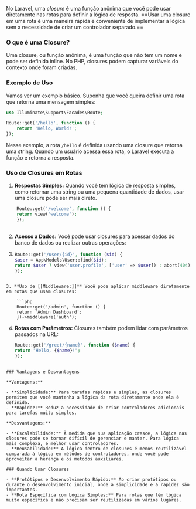 No Laravel, uma _closure_ é uma função anônima que você pode usar diretamente nas rotas para definir a lógica de resposta. ==Usar uma closure em uma rota é uma maneira rápida e conveniente de implementar a lógica sem a necessidade de criar um controlador separado.==

### O que é uma Closure?

Uma closure, ou função anônima, é uma função que não tem um nome e pode ser definida inline. No PHP, closures podem capturar variáveis do contexto onde foram criadas.

### Exemplo de Uso

Vamos ver um exemplo básico. Suponha que você queira definir uma rota que retorna uma mensagem simples:

```php
use Illuminate\Support\Facades\Route;

Route::get('/hello', function () {
    return 'Hello, World!';
});
```

Nesse exemplo, a rota `/hello` é definida usando uma closure que retorna uma string. Quando um usuário acessa essa rota, o Laravel executa a função e retorna a resposta.

### Uso de Closures em Rotas

1. **Respostas Simples:** Quando você tem lógica de resposta simples, como retornar uma string ou uma pequena quantidade de dados, usar uma closure pode ser mais direto.

```php
	Route::get('/welcome', function () {
    return view('welcome');
	});
	
```

2. **Acesso a Dados:** Você pode usar closures para acessar dados do banco de dados ou realizar outras operações:
3. 
	```php
	Route::get('/user/{id}', function ($id) {
    $user = App\Models\User::find($id);
    return $user ? view('user.profile', ['user' => $user]) : abort(404);
	});
```

3. **Uso de [[Middleware:]]** Você pode aplicar middleware diretamente em rotas que usam closures:

	```php
	Route::get('/admin', function () {
    return 'Admin Dashboard';
	})->middleware('auth');

```

4. **Rotas com Parâmetros:** Closures também podem lidar com parâmetros passados na URL:

	```php
	Route::get('/greet/{name}', function ($name) {
    return "Hello, {$name}!";
	});

```

### Vantagens e Desvantagens

**Vantagens:**

- **Simplicidade:** Para tarefas rápidas e simples, as closures permitem que você mantenha a lógica da rota diretamente onde ela é definida.
- **Rapidez:** Reduz a necessidade de criar controladores adicionais para tarefas muito simples.

**Desvantagens:**

- **Escalabilidade:** À medida que sua aplicação cresce, a lógica nas closures pode se tornar difícil de gerenciar e manter. Para lógica mais complexa, é melhor usar controladores.
- **Reusabilidade:** A lógica dentro de closures é menos reutilizável comparada à lógica em métodos de controladores, onde você pode aproveitar a herança e os métodos auxiliares.

### Quando Usar Closures

- **Protótipos e Desenvolvimento Rápido:** Ao criar protótipos ou durante o desenvolvimento inicial, onde a simplicidade e a rapidez são importantes.
- **Rota Específica com Lógica Simples:** Para rotas que têm lógica muito específica e não precisam ser reutilizadas em vários lugares.